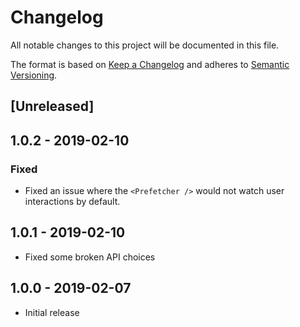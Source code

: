 # Changelog

All notable changes to this project will be documented in this file.

The format is based on [Keep a Changelog](http://keepachangelog.com/en/1.0.0/)
and adheres to [Semantic Versioning](http://semver.org/spec/v2.0.0.html).

## [Unreleased]

## 1.0.2 - 2019-02-10

### Fixed

- Fixed an issue where the `<Prefetcher />` would not watch user interactions by default.

## 1.0.1 - 2019-02-10

- Fixed some broken API choices

## 1.0.0 - 2019-02-07

- Initial release

